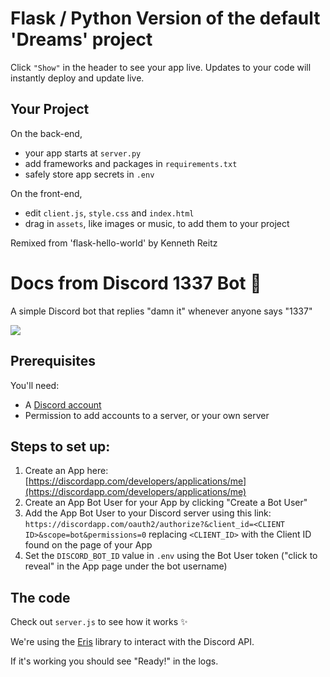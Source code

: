 Flask / Python Version of the default 'Dreams' project
======================================================

Click `"Show"` in the header to see your app live. Updates to your code will instantly deploy and update live.

Your Project
------------

On the back-end,
- your app starts at `server.py`
- add frameworks and packages in `requirements.txt`
- safely store app secrets in `.env`

On the front-end,
- edit `client.js`, `style.css` and `index.html`
- drag in `assets`, like images or music, to add them to your project


Remixed from 'flask-hello-world' by Kenneth Reitz

# Docs from Discord 1337 Bot 🤖

A simple Discord bot that replies "damn it" whenever anyone says "1337"

![](https://cdn.glitch.com/f1b80a31-0733-40fb-a0dd-44c8c80c155d%2Fscreenshot.png?1506425519756)

## Prerequisites

You'll need:
 - A [Discord account](https://discordapp.com/register)
 - Permission to add accounts to a server, or your own server

## Steps to set up:

1. Create an App here: [https://discordapp.com/developers/applications/me](https://discordapp.com/developers/applications/me)
2. Create an App Bot User for your App by clicking "Create a Bot User"
3. Add the App Bot User to your Discord server using this link: `https://discordapp.com/oauth2/authorize?&client_id=<CLIENT ID>&scope=bot&permissions=0` replacing `<CLIENT_ID>` with the Client ID found on the page of your App
4. Set the `DISCORD_BOT_ID` value in `.env` using the Bot User token ("click to reveal" in the App page under the bot username)

## The code

Check out `server.js` to see how it works ✨

We're using the [Eris](https://npm.im/eris) library to interact with the Discord API.

If it's working you should see "Ready!" in the logs.
